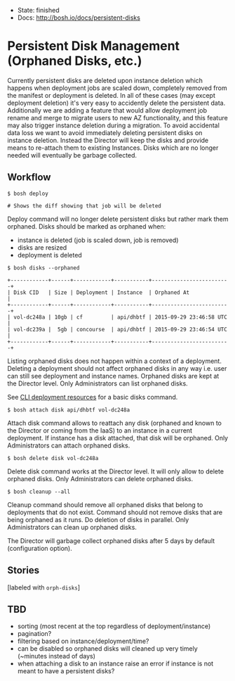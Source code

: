 - State: finished
- Docs: http://bosh.io/docs/persistent-disks

# Persistent Disk Management (Orphaned Disks, etc.)

Currently persistent disks are deleted upon instance deletion which happens when deployment jobs are scaled down, completely removed from the manifest or deployment is deleted. In all of these cases (may except deployment deletion) it's very easy to accidently delete the persistent data. Additionally we are adding a feature that would allow deployment job rename and merge to migrate users to new AZ functionality, and this feature may also trigger instance deletion during a migration. To avoid accidental data loss we want to avoid immediately deleting persistent disks on instance deletion. Instead the Director will keep the disks and provide means to re-attach them to existing Instances. Disks which are no longer needed will eventually be garbage collected.

## Workflow

```
$ bosh deploy

# Shows the diff showing that job will be deleted
```

Deploy command will no longer delete persistent disks but rather mark them orphaned. Disks should be marked as orphaned when:

- instance is deleted (job is scaled down, job is removed)
- disks are resized
- deployment is deleted

```
$ bosh disks --orphaned

+------------+------+------------+-----------+-------------------------+
| Disk CID   | Size | Deployment | Instance  | Orphaned At             |
+------------+------+------------+-----------+-------------------------+
| vol-dc248a | 10gb | cf         | api/dhbtf | 2015-09-29 23:46:58 UTC |
| vol-dc239a |  5gb | concourse  | api/dhbtf | 2015-09-29 23:46:54 UTC |
+------------+------+------------+-----------+-------------------------+
```

Listing orphaned disks does not happen within a context of a deployment. Deleting a deployment should not affect orphaned disks in any way i.e. user can still see deployment and instance names. Orphaned disks are kept at the Director level. Only Administrators can list orphaned disks.

See [CLI deployment resources](cli-deployment-resources.md#disks) for a basic disks command.

```
$ bosh attach disk api/dhbtf vol-dc248a
```

Attach disk command allows to reattach any disk (orphaned and known to the Director or coming from the IaaS) to an instance in a current deployment. If instance has a disk attached, that disk will be orphaned. Only Administrators can attach orphaned disks.

```
$ bosh delete disk vol-dc248a
```

Delete disk command works at the Director level. It will only allow to delete orphaned disks. Only Administrators can delete orphaned disks.

```
$ bosh cleanup --all
```

Cleanup command should remove all orphaned disks that belong to deployments that do not exist. Command should not remove disks that are being orphaned as it runs. Do deletion of disks in parallel. Only Administrators can clean up orphaned disks.

The Director will garbage collect orphaned disks after 5 days by default (configuration option).

## Stories

[labeled with `orph-disks`]

## TBD

- sorting (most recent at the top regardless of deployment/instance)
- pagination?
- filtering based on instance/deployment/time?
- can be disabled so orphaned disks will cleaned up very timely (~minutes instead of days)
- when attaching a disk to an instance raise an error if instance is not meant to have a persistent disks?
